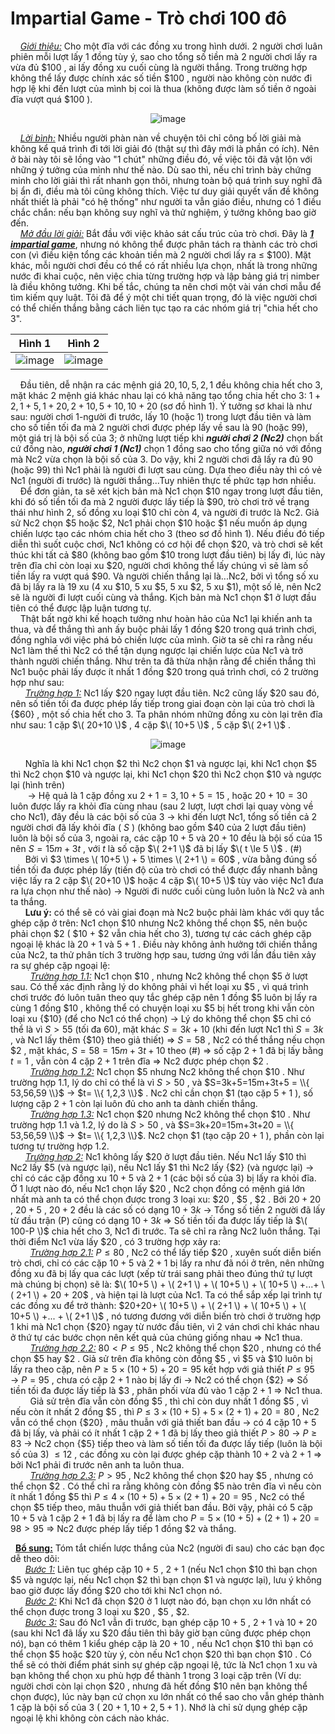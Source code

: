 # Impartial Game - Trò chơi 100 đô
&nbsp;&nbsp;&nbsp;&nbsp;*<ins>Giới thiệu:</ins>* Cho một đĩa với các đồng xu trong hình dưới. 2 người chơi luân phiên mỗi lượt lấy 1 đồng tùy ý, sao cho tổng số tiền mà 2 người chơi lấy ra vừa đủ \$100 , ai lấy đồng xu cuối cùng là người thắng. Trong trường hợp không thể lấy được chính xác số tiền \$100 , người nào không còn nước đi hợp lệ khi đến lượt của mình bị coi là thua (không được làm số tiền ở ngoài đĩa vượt quá \$100 ). <br>
<div align="center">

![image](https://github.com/MustardLawyer1995/LTTC-LTTCKH/assets/156400720/0eab223f-e60e-41ea-9d0a-f5ca1ab4411a)
</div>

&nbsp;&nbsp;&nbsp;&nbsp;*<ins>Lời bình:</ins>* Nhiều người phàn nàn về chuyện tôi chỉ công bố lời giải mà không kể quá trình đi tới lời giải đó (thật sự thì đây mới là phần có ích). Nên ở bài này tôi sẽ lồng vào "1 chút" những điều đó, về việc tôi đã vật lộn với những ý tưởng của mình như thế nào. Dù sao thì, nếu chỉ trình bày chứng minh cho lời giải thì rất nhanh gọn thôi, nhưng toàn bộ quá trình suy nghĩ đã bị ẩn đi, điều mà tôi cũng không thích. Việc tư duy giải quyết vấn đề không nhất thiết là phải "có hệ thống" như người ta vẫn giáo điều, nhưng có 1 điều chắc chắn: nếu bạn không suy nghĩ và thử nghiệm, ý tưởng không bao giờ đến. <br>
&nbsp;&nbsp;&nbsp;&nbsp;*<ins>Mở đầu lời giải:</ins>* Bắt đầu với việc khảo sát cấu trúc của trò chơi. Đây là ***<ins>1 impartial game</ins>***, nhưng nó không thể được phân tách ra thành các trò chơi con (vì điều kiện tổng các khoản tiền mà 2 người chơi lấy ra $\le$ \$100). Mặt khác, mỗi người chơi đều có thể có rất nhiều lựa chọn, nhất là trong những nước đi khai cuộc, nên việc chia từng trường hợp và lập bảng giá trị nimber là điều không tưởng. Khi bế tắc, chúng ta nên chơi một vài ván chơi mẫu để tìm kiếm quy luật. Tôi đã để ý một chi tiết quan trọng, đó là việc người chơi có thể chiến thắng bằng cách liên tục tạo ra các nhóm giá trị "chia hết cho 3".
<div align="center">

Hình 1            | Hình 2
:-------------------------:|:-------------------------:
![image](https://github.com/MustardLawyer1995/LTTC-LTTCKH/assets/156400720/a79fdb4a-c993-4532-b0e2-e67f2a2088cf) | ![image](https://github.com/MustardLawyer1995/LTTC-LTTCKH/assets/156400720/8a13a6cb-255c-463e-92d3-850cc81dc89d)
</div>

&nbsp;&nbsp;&nbsp;&nbsp;Đầu tiên, dễ nhận ra các mệnh giá $20,10,5,2,1$ đều không chia hết cho 3, mặt khác 2 mệnh giá khác nhau lại có khả năng tạo tổng chia hết cho 3: $1 + 2,1+ 5,1 + 20,2 + 10,5 + 10,10 + 20$ (sơ đồ hình 1). Ý tưởng sơ khai là như sau: người chơi 1-người đi trước, lấy 10 (hoặc 1) trong lượt đầu tiên và làm cho số tiền tối đa mà 2 người chơi được phép lấy về sau là 90 (hoặc 99), một giá trị là bội số của 3; ở những lượt tiếp khi ***người chơi 2 (Nc2)*** chọn bất cứ đồng nào, ***người chơi 1 (Nc1)*** chọn 1 đồng sao cho tổng giữa nó với đồng mà Nc2 vừa chọn là bội số của 3. Do vậy, khi 2 người chơi đã lấy ra đủ 90 (hoặc 99) thì Nc1 phải là người đi lượt sau cùng. Dựa theo điều này thì có vẻ Nc1 (người đi trước) là người thắng...Tuy nhiên thực tế phức tạp hơn nhiều. <br>
&nbsp;&nbsp;&nbsp;&nbsp;Để đơn giản, ta sẽ xét kịch bản mà Nc1 chọn \$10 ngay trong lượt đầu tiên, khi đó số tiền tối đa mà 2 người được lấy tiếp là \$90, trò chơi trở về trạng thái như hình 2, số đồng xu loại \$10 chỉ còn 4, và người đi trước là Nc2. Giả sử Nc2 chọn \$5 hoặc \$2, Nc1 phải chọn \$10 hoặc \$1 nếu muốn áp dụng chiến lược tạo các nhóm chia hết cho 3 (theo sơ đồ hình 1). Nếu điều đó tiếp diễn thì suốt cuộc chơi, Nc1 không có cơ hội để chọn \$20, và trò chơi sẽ kết thúc khi tất cả \$80 (không bao gồm \$10 trong lượt đầu tiên) bị lấy đi, lúc này trên đĩa chỉ còn loại xu \$20, người chơi không thể lấy chúng vì sẽ làm số tiền lấy ra vượt quá \$90. Và người chiến thắng lại là...Nc2, bởi vì tổng số xu đã bị lấy ra là 19 xu (4 xu \$10, 5 xu \$5, 5 xu \$2, 5 xu \$1), một số lẻ, nên Nc2 sẽ là người đi lượt cuối cùng và thắng. Kịch bản mà Nc1 chọn \$1 ở lượt đầu tiên có thể được lập luận tương tự. <br>
&nbsp;&nbsp;&nbsp;&nbsp;Thật bất ngờ khi kế hoạch tưởng như hoàn hảo của Nc1 lại khiến anh ta thua, và để thắng thì anh ấy buộc phải lấy 1 đồng \$20 trong quá trình chơi, đồng nghĩa với việc phá bỏ chiến lược của mình. Giờ ta sẽ chỉ ra rằng nếu Nc1 làm thế thì Nc2 có thể tận dụng ngược lại chiến lược của Nc1 và trở thành người chiến thắng. Như trên ta đã thừa nhận rằng để chiến thắng thì Nc1 buộc phải lấy được ít nhất 1 đồng \$20 trong quá trình chơi, có 2 trường hợp như sau: <br>
&nbsp;&nbsp;&nbsp;&nbsp;&nbsp;&nbsp;*<ins>Trường hợp 1:</ins>* Nc1 lấy \$20 ngay lượt đầu tiên. Nc2 cũng lấy \$20 sau đó, nên số tiền tối đa được phép lấy tiếp trong giai đoạn còn lại của trò chơi là {\$60} , một số chia hết cho 3. Ta phân nhóm những đồng xu còn lại trên đĩa như sau: 1 cặp $\( 20+10 \)$ , 4 cặp $\( 10+5 \)$ , 5 cặp $\( 2+1 \)$ . <br>
<div align="center">

![image](https://github.com/MustardLawyer1995/LTTC-LTTCKH/assets/156400720/a98a5832-d723-4e44-802f-2a76b3e0579f)
</div>

&nbsp;&nbsp;&nbsp;&nbsp;&nbsp;&nbsp;Nghĩa là khi Nc1 chọn \$2 thì Nc2 chọn \$1 và ngược lại, khi Nc1 chọn \$5 thì Nc2 chọn \$10 và ngược lại, khi Nc1 chọn \$20 thì Nc2 chọn \$10 và ngược lại (hình trên) <br>
&nbsp;&nbsp;&nbsp;&nbsp;&nbsp;&nbsp; $\rightarrow$ Hệ quả là 1 cặp đồng xu $2+1=3,10+5=15$ , hoặc $20+10=30$ luôn được lấy ra khỏi đĩa cùng nhau (sau 2 lượt, lượt chơi lại quay vòng về cho Nc1), đây đều là các bội số của 3 $\to$ khi đến lượt Nc1, tổng số tiền cả 2 người chơi đã lấy khỏi đĩa ( $S$ ) (không bao gồm \$40 của 2 lượt đầu tiên) luôn là bội số của 3, ngoài ra, các cặp $10+5$ và $20+10$ đều là bội số của 15 nên $S=15m+3t$ , với $t$ là số cặp $\( 2+1 \)$ đã bị lấy $\( t \le 5 \)$ . (#) <br>
&nbsp;&nbsp;&nbsp;&nbsp;&nbsp;&nbsp;Bởi vì $3 \times \( 10+5 \) + 5 \times \( 2+1 \) = 60$ , vừa bằng đúng số tiền tối đa được phép lấy (tiến độ của trò chơi có thể được đẩy nhanh bằng việc lấy ra 2 cặp $\( 20+10 \)$ hoặc 4 cặp $\( 10+5 \)$ tùy vào việc Nc1 đưa ra lựa chọn như thế nào) $\to$ Người đi nước cuối cùng luôn luôn là Nc2 và anh ta thắng. <br>
&nbsp;&nbsp;&nbsp;&nbsp;&nbsp;&nbsp;**Lưu ý:** có thể sẽ có vài giai đoạn mà Nc2 buộc phải làm khác với quy tắc ghép cặp ở trên: Nc1 chọn \$10 nhưng Nc2 không thể chọn \$5, nên buộc phải chọn \$2 ( \$10 + \$2 vẫn chia hết cho 3), tương tự các cách ghép cặp ngoại lệ khác là $20+1$ và $5+1$ . Điều này không ảnh hưởng tới chiến thắng của Nc2, ta thử phân tích 3 trường hợp sau, tương ứng với lần đầu tiên xảy ra sự ghép cặp ngoại lệ: <br>
&nbsp;&nbsp;&nbsp;&nbsp;&nbsp;&nbsp;&nbsp;&nbsp;*<ins>Trường hợp 1.1:</ins>* Nc1 chọn \$10 , nhưng Nc2 không thể chọn \$5 ở lượt sau. Có thể xác định rằng lý do không phải vì hết loại xu \$5 , vì quá trình chơi trước đó luôn tuân theo quy tắc ghép cặp nên 1 đồng \$5 luôn bị lấy ra cùng 1 đồng \$10 , không thể có chuyện loại xu \$5 bị hết trong khi vẫn còn loại xu {\$10} (để cho Nc1 có thể chọn) $\rightarrow$ Lý do không thể chọn \$5 chỉ có thể là vì $S>55$ (tối đa 60), mặt khác $S=3k+10$ (khi đến lượt Nc1 thì $S=3k$ , và Nc1 lấy thêm {\$10} theo giả thiết) $\Rightarrow$ $S=58$ , Nc2 có thể thắng nếu chọn \$2 , mặt khác, $S=58=15m+3t+10$ theo (#) $\Rightarrow$ số cặp $2+1$ đã bị lấy bằng $t=1$ , vẫn còn 4 cặp $2+1$ trên đĩa $\Rightarrow$ Nc2 được phép chọn \$2 . <br>
&nbsp;&nbsp;&nbsp;&nbsp;&nbsp;&nbsp;&nbsp;&nbsp;*<ins>Trường hợp 1.2:</ins>* Nc1 chọn \$5 nhưng Nc2 không thể chọn \$10 . Như trường hợp 1.1, lý do chỉ có thể là vì $S>50$ , và $S=3k+5=15m+3t+5 = \\{ 53,56,59 \\}$ $\rightarrow$ $t= \\{ 1,2,3 \\}$ . Nc2 chỉ cần chọn \$1 (tạo cặp $5+1$ ), số lượng cặp $2+1$ còn lại luôn đủ cho anh ta dành chiến thắng. <br>
&nbsp;&nbsp;&nbsp;&nbsp;&nbsp;&nbsp;&nbsp;&nbsp;*<ins>Trường hợp 1.3:</ins>* Nc1 chọn \$20 nhưng Nc2 không thể chọn \$10 . Như trường hợp 1.1 và 1.2, lý do là $S>50$ , và $S=3k+20=15m+3t+20 = \\{ 53,56,59 \\}$ $\rightarrow$ $t= \\{ 1,2,3 \\}$. Nc2 chọn \$1 (tạo cặp $20+1$ ), phần còn lại tương tự trường hợp 1.2. <br>
&nbsp;&nbsp;&nbsp;&nbsp;&nbsp;&nbsp;*<ins>Trường hợp 2:</ins>* Nc1 không lấy \$20 ở lượt đầu tiên. Nếu Nc1 lấy \$10 thì Nc2 lấy \$5 (và ngược lại), nếu Nc1 lấy \$1 thì Nc2 lấy {\$2} (và ngược lại) $\rightarrow$ chỉ có các cặp đồng xu $10+5$ và $2+1$ (các bội số của 3) bị lấy ra khỏi đĩa. Ở 1 lượt nào đó, nếu Nc1 chọn lấy \$20 , Nc2 chọn đồng có mệnh giá lớn nhất mà anh ta có thể chọn được trong 3 loại xu: \$20 , \$5 , \$2 . Bởi $20+20$ , $20+5$ , $20+2$ đều là các số có dạng $10+3k$ $\rightarrow$ Tổng số tiền 2 người đã lấy từ đầu trận (P) cũng có dạng $10+3k$ $\Rightarrow$ Số tiền tối đa được lấy tiếp là $\( 100-P \)$ chia hết cho 3, Nc1 đi trước. Ta sẽ chỉ ra rằng Nc2 luôn thắng. Tại thời điểm Nc1 vừa lấy \$20 , có 3 trường hợp xảy ra: <br>
&nbsp;&nbsp;&nbsp;&nbsp;&nbsp;&nbsp;&nbsp;&nbsp;*<ins>Trường hợp 2.1:</ins>* $P≤80$ , Nc2 có thể lấy tiếp \$20 , xuyên suốt diễn biến trò chơi, chỉ có các cặp $10+5$ và $2+1$ bị lấy ra như đã nói ở trên, nên những đồng xu đã bị lấy qua các lượt (xếp từ trái sang phải theo đúng thứ tự lượt mà chúng bị chọn) sẽ là: $\( 10+5 \) + \( 2+1 \) + \( 10+5 \) + \( 10+5 \) +...+ \( 2+1 \) + 20 + 20$ , và hiện tại là lượt của Nc1. Ta có thể sắp xếp lại trình tự các đồng xu để trở thành: $20+20+ \( 10+5 \) + \( 2+1 \) + \( 10+5 \) + \( 10+5 \) +... + \( 2+1 \)$ , nó tương đương với diễn biến trò chơi ở trường hợp 1 khi mà Nc1 chọn {\$20} ngay từ nước đầu tiên, vì 2 ván chơi chỉ khác nhau ở thứ tự các bước chọn nên kết quả của chúng giống nhau $\Rightarrow$ Nc1 thua. <br>
&nbsp;&nbsp;&nbsp;&nbsp;&nbsp;&nbsp;&nbsp;&nbsp;*<ins>Trường hợp 2.2:</ins>* $80<P≤95$ , Nc2 không thể chọn \$20 , nhưng có thể chọn \$5 hay \$2 . Giả sử trên đĩa không còn đồng \$5 , vì \$5 và \$10 luôn bị lấy ra theo cặp, nên $P≥5×(10+5)+20=95$ kết hợp với giả thiết $P≤95$ $\rightarrow$ $P=95$ , chưa có cặp $2+1$ nào bị lấy đi $\rightarrow$ Nc2 có thể chọn {\$2} $\Rightarrow$ Số tiền tối đa được lấy tiếp là \$3 , phân phối vừa đủ vào 1 cặp $2+1$ $\Rightarrow$ Nc1 thua. <br>
&nbsp;&nbsp;&nbsp;&nbsp;&nbsp;&nbsp;&nbsp;&nbsp;Giả sử trên đĩa vẫn còn đồng \$5 , thì chỉ còn duy nhất 1 đồng \$5 , vì nếu còn ít nhất 2 đồng \$5 , thì $P≤3×(10+5)+5×(2+1)+20=80$ , Nc2 vẫn có thể chọn {\$20} , mâu thuẫn với giả thiết ban đầu $\rightarrow$ có 4 cặp $10+5$ đã bị lấy, và phải có ít nhất 1 cặp $2+1$ đã bị lấy theo giả thiết $P>80$ $\rightarrow$ $P≥83$ $\rightarrow$ Nc2 chọn {\$5} tiếp theo và làm số tiền tối đa được lấy tiếp (luôn là bội số của 3) $≤12$ , các đồng xu còn lại được ghép cặp thành $10+2$ và $2+1$ $\Rightarrow$ bởi Nc1 phải đi trước nên anh ta luôn thua. <br>
&nbsp;&nbsp;&nbsp;&nbsp;&nbsp;&nbsp;&nbsp;&nbsp;*<ins>Trường hợp 2.3:</ins>* $P>95$ , Nc2 không thể chọn \$20 hay \$5 , nhưng có thể chọn \$2 . Có thể chỉ ra rằng không còn đồng \$5 nào trên đĩa vì nếu còn ít nhất 1 đồng \$5 thì $P≤4×(10+5)+5×(2+1)+20=95$ , Nc2 có thể chọn \$5 tiếp theo, mâu thuẫn với giả thiết ban đầu. Bởi vậy, phải có 5 cặp $10+5$ và 1 cặp $2+1$ đã bị lấy ra để làm cho $P=5×(10+5)+(2+1)+20=98>95$ $\Rightarrow$ Nc2 được phép lấy tiếp 1 đồng \$2 và thắng. <br>

&nbsp;&nbsp;**<ins>Bổ sung:</ins>** Tóm tắt chiến lược thắng của Nc2 (người đi sau) cho các bạn đọc dễ theo dõi: <br>
&nbsp;&nbsp;&nbsp;&nbsp;&nbsp;&nbsp;*<ins>Bước 1:</ins>* Liên tục ghép cặp $10+5$ , $2+1$ (nếu Nc1 chọn \$10 thì bạn chọn \$5 và ngược lại, nếu Nc1 chọn \$2 thì bạn chọn \$1 và ngược lại), lưu ý không bao giờ được lấy đồng \$20 cho tới khi Nc1 chọn nó. <br>
&nbsp;&nbsp;&nbsp;&nbsp;&nbsp;&nbsp;*<ins>Bước 2:</ins>* Khi Nc1 đã chọn \$20 ở 1 lượt nào đó, bạn chọn xu lớn nhất có thể chọn được trong 3 loại xu \$20 , \$5 , \$2. <br>
&nbsp;&nbsp;&nbsp;&nbsp;&nbsp;&nbsp;*<ins>Bước 3:</ins>* Sau đó Nc1 vẫn đi trước, bạn ghép cặp $10+5$ , $2+1$ và $10+20$ (sau khi Nc1 đã lấy xu \$20 đầu tiên thì bây giờ bạn cũng được phép chọn nó), bạn có thêm 1 kiểu ghép cặp là $20+10$ , nếu Nc1 chọn \$10 thì bạn có thể chọn \$5 hoặc \$20 tùy ý, còn nếu Nc1 chọn \$20 thì bạn chọn \$10 . Có thể sẽ có thời điểm phát sinh sự ghép cặp ngoại lệ, tức là Nc1 chọn 1 xu và bạn không thể chọn xu phù hợp để thành 1 trong 3 loại cặp trên (Ví dụ: người chơi còn lại chọn \$20 , nhưng đã hết đồng \$10 nên bạn không thể chọn được), lúc này bạn cứ chọn xu lớn nhất có thể sao cho vẫn ghép thành 1 cặp là bội số của 3 ( $20+1, 10+2, 5+1$ ). Nhớ là chỉ sử dụng ghép cặp ngoại lệ khi không còn cách nào khác. <br>





















